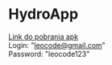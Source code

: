# HydroApp
[Link do pobrania apk](https://drive.google.com/file/d/1b3Sf2oxhWPzwpPz0wL-biGrJdYsI5Xz9/view?usp=sharing) <br/>
Login: "leocode@gmail.com" <br/>
Password: "leocode123" <br/>
